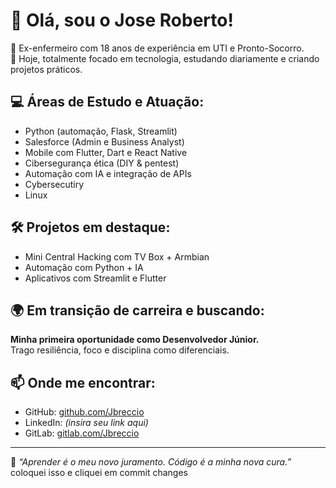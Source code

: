 # 👋 Olá, sou o Jose Roberto!

🧬 Ex-enfermeiro com 18 anos de experiência em UTI e Pronto-Socorro.  
🧠 Hoje, totalmente focado em tecnologia, estudando diariamente e criando projetos práticos.

## 💻 Áreas de Estudo e Atuação:
- Python (automação, Flask, Streamlit)
- Salesforce (Admin e Business Analyst)
- Mobile com Flutter, Dart e React Native
- Cibersegurança ética (DIY & pentest)
- Automação com IA e integração de APIs
- Cybersecutiry
- Linux 

## 🛠️ Projetos em destaque:
- Mini Central Hacking com TV Box + Armbian
- Automação com Python + IA
- Aplicativos com Streamlit e Flutter

## 🌍 Em transição de carreira e buscando:
**Minha primeira oportunidade como Desenvolvedor Júnior.**  
Trago resiliência, foco e disciplina como diferenciais.

## 📫 Onde me encontrar:
- GitHub: [github.com/Jbreccio](https://github.com/Jbreccio)
- LinkedIn: _(insira seu link aqui)_
- GitLab: [gitlab.com/Jbreccio](https://gitlab.com/Jbreccio)

---

🧠 _“Aprender é o meu novo juramento. Código é a minha nova cura.”_  coloquei isso e cliquei em commit changes
